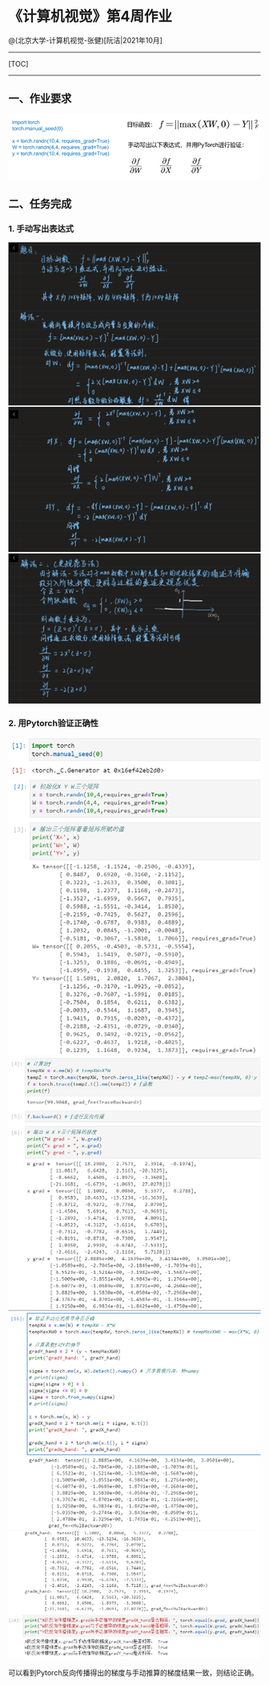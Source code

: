 # 《计算机视觉》第4周作业
@(北京大学-计算机视觉-张健)[阮洁|2021年10月]

------------------
[TOC]

------------

## 一、作业要求
![Alt text](./1634566415913.png)


##  二、任务完成
### 1. 手动写出表达式
![Alt text](./f7e5bd4b6a91fa09ed3728358776203.jpg)
![Alt text](./522384b8a3c39d8de990df8bac04ab3.jpg)
![Alt text](./f41ebc2e1dd29bf77c5a30df08ad8c7.jpg)
### 2. 用Pytorch验证正确性
![Alt text](./1634567681021.png)
![Alt text](./1634567708510.png)
![Alt text](./1634567737791.png)
![Alt text](./1634567922872.png)
![Alt text](./1634567948701.png)

可以看到Pytorch反向传播得出的梯度与手动推算的梯度结果一致，则结论正确。